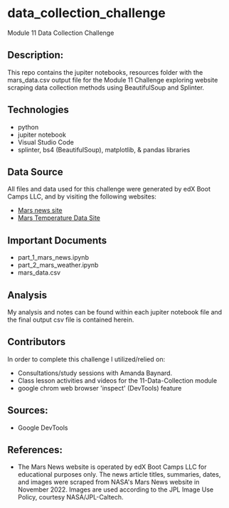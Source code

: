 # data_collection_challenge

Module 11 Data Collection Challenge 

## Description:   

This repo contains the jupiter notebooks, resources folder with the mars_data.csv output file for the Module 11 Challenge exploring website scraping data collection methods using BeautifulSoup and Splinter.

## Technologies  

* python
* jupiter notebook
* Visual Studio Code
* splinter, bs4 (BeautifulSoup), matplotlib, & pandas libraries

## Data Source  
All files and data used for this challenge were generated by edX Boot Camps LLC, and by visiting the following websites:
* [Mars news site](https://static.bc-edx.com/data/web/mars_news/index.html)
* [Mars Temperature Data Site](https://static.bc-edx.com/data/web/mars_facts/temperature.html)


## Important Documents
* part_1_mars_news.ipynb
* part_2_mars_weather.ipynb
* mars_data.csv


## Analysis  
My analysis and notes can be found within each jupiter notebook file and the final output csv file is contained herein.

## Contributors
In order to complete this challenge I utilized/relied on:
* Consultations/study sessions with Amanda Baynard.
* Class lesson activities and videos for the 11-Data-Collection module
* google chrom web browser 'inspect' (DevTools) feature


## Sources: 
- Google DevTools

## References:
- The Mars News website is operated by edX Boot Camps LLC for educational purposes only. The news article titles, summaries, dates, and images were scraped from NASA's Mars News website in November 2022. Images are used according to the JPL Image Use Policy, courtesy NASA/JPL-Caltech.